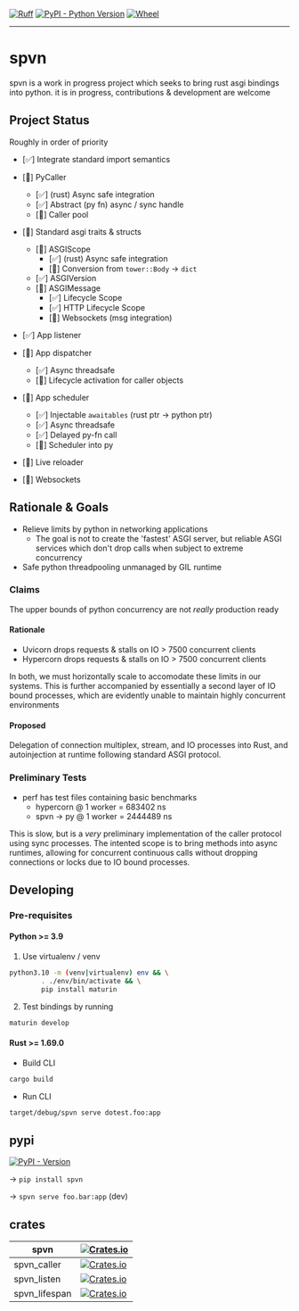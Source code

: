 [![Ruff](https://img.shields.io/endpoint?url=https://raw.githubusercontent.com/charliermarsh/ruff/main/assets/badge/v2.json)](https://github.com/charliermarsh/ruff)
[![PyPI - Python Version](https://img.shields.io/pypi/pyversions/spvn.svg?style=flat-square)](https://pypi.org/project/spvn)
[![Wheel](https://img.shields.io/pypi/wheel/spvn?style=flat-square)](https://pypi.org/project/spvn)

---

# spvn

spvn is a work in progress project which seeks to bring rust asgi bindings into python. it is in progress, contributions & development are welcome

## Project Status

Roughly in order of priority

- [✅] Integrate standard import semantics

- [🚧] PyCaller
  - [✅] (rust) Async safe integration
  - [✅] Abstract (py fn) async / sync handle
  - [🚧] Caller pool
- [🚧] Standard asgi traits & structs
  - [🚧] ASGIScope
    - [✅] (rust) Async safe integration
    - [🚧] Conversion from `tower::Body` -> `dict`
  - [✅] ASGIVersion
  - [🚧] ASGIMessage
    - [✅] Lifecycle Scope
    - [✅] HTTP Lifecycle Scope
    - [🚧] Websockets (msg integration)
- [✅] App listener
- [🚧] App dispatcher
  - [✅] Async threadsafe
  - [🚧] Lifecycle activation for caller objects
- [🚧] App scheduler

  - [✅] Injectable `awaitables` (rust ptr -> python ptr)
  - [✅] Async threadsafe
  - [✅] Delayed py-fn call
  - [🚧] Scheduler into py

- [🚧] Live reloader
- [🚧] Websockets

## Rationale & Goals

- Relieve limits by python in networking applications
  - The goal is not to create the 'fastest' ASGI server, but reliable ASGI services which don't drop calls when subject to extreme concurrency
- Safe python threadpooling unmanaged by GIL runtime

### Claims

The upper bounds of python concurrency are not <i>really</i> production ready

#### Rationale

- Uvicorn drops requests & stalls on IO > 7500 concurrent clients
- Hypercorn drops requests & stalls on IO > 7500 concurrent clients

In both, we must horizontally scale to accomodate these limits in our systems. This is further accompanied by essentially a second layer of IO bound processes, which are evidently unable to maintain highly concurrent environments

#### Proposed

Delegation of connection multiplex, stream, and IO processes into Rust, and autoinjection at runtime following standard ASGI protocol.

### Preliminary Tests

- perf has test files containing basic benchmarks
  - hypercorn @ 1 worker = 683402 ns
  - spvn -> py @ 1 worker = 2444489 ns

This is slow, but is a <i>very</i> preliminary implementation of the caller protocol using sync processes. The intented scope is to bring methods into async runtimes, allowing for concurrent continuous calls without dropping connections or locks due to IO bound processes.

## Developing

### Pre-requisites

#### Python >= 3.9

1. Use virtualenv / venv

```bash
python3.10 -m (venv|virtualenv) env && \
        . ./env/bin/activate && \
        pip install maturin
```

2. Test bindings by running

```bash
maturin develop
```

#### Rust >= 1.69.0

- Build CLI

```bash
cargo build
```

- Run CLI

```bash
target/debug/spvn serve dotest.foo:app
```

## pypi

[![PyPI - Version](https://img.shields.io/pypi/v/spvn.svg?style=flat-square)](https://pypi.org/project/spvn)

-> `pip install spvn`

-> `spvn serve foo.bar:app` (dev)

## crates

| spvn          | [![Crates.io](https://img.shields.io/crates/v/spvn.svg?style=flat-square)](https://crates.io/crates/spvn)                   |
| ------------- | --------------------------------------------------------------------------------------------------------------------------- |
| spvn_caller   | [![Crates.io](https://img.shields.io/crates/v/spvn_caller.svg?style=flat-square)](https://crates.io/crates/spvn_caller)     |
| spvn_listen   | [![Crates.io](https://img.shields.io/crates/v/spvn_listen.svg?style=flat-square)](https://crates.io/crates/spvn_listen)     |
| spvn_lifespan | [![Crates.io](https://img.shields.io/crates/v/spvn_lifespan.svg?style=flat-square)](https://crates.io/crates/spvn_lifespan) |
